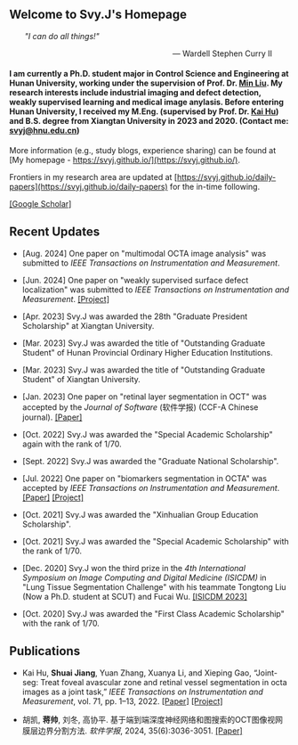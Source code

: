 ## Welcome to Svy.J's Homepage

&nbsp;&nbsp;&nbsp;&nbsp;&nbsp;&nbsp; *"I can do all things!"* 

<p align="right"> — Wardell Stephen Curry II &nbsp;&nbsp;&nbsp;&nbsp;&nbsp;&nbsp;&nbsp;</p>

#### I am currently a Ph.D. student major in Control Science and Engineering at Hunan University, working under the supervision of Prof. Dr. [Min Liu](http://eeit.hnu.edu.cn/info/1291/5218.htm). My research interests include industrial imaging and defect detection, weakly supervised learning and medical image anylasis. Before entering Hunan University, I received my M.Eng. (supervised by Prof. Dr. [Kai Hu](https://jwxy.xtu.edu.cn/info/1147/2508.htm)) and B.S. degree from Xiangtan University in 2023 and 2020. (Contact me: svyj@hnu.edu.cn)

More information (e.g., study blogs, experience sharing) can be found at [My homepage - https://svyj.github.io/](https://svyj.github.io/).

Frontiers in my research area are updated at [https://svyj.github.io/daily-papers](https://svyj.github.io/daily-papers) for the in-time following.

[[Google Scholar]](https://scholar.google.com/citations?user=9yWuLtsAAAAJ)


## Recent Updates
- [Aug. 2024] One paper on "multimodal OCTA image analysis" was submitted to _IEEE Transactions on Instrumentation and Measurement_.

- [Jun. 2024] One paper on "weakly supervised surface defect localization" was submitted to _IEEE Transactions on Instrumentation and Measurement_. [[Project]](https://svyj.github.io/CSS/)

- [Apr. 2023] Svy.J was awarded the 28th "Graduate President Scholarship" at Xiangtan University.

- [Mar. 2023] Svy.J was awarded the title of "Outstanding Graduate Student" of Hunan Provincial Ordinary Higher Education Institutions.
  
- [Mar. 2023] Svy.J was awarded the title of "Outstanding Graduate Student" of Xiangtan University.
  
- [Jan. 2023] One paper on "retinal layer segmentation in OCT" was accepted by the _Journal of Software_ (软件学报) (CCF-A Chinese journal). [[Paper]](https://www.jos.org.cn/jos/article/abstract/6895)
  
- [Oct. 2022] Svy.J was awarded the "Special Academic Scholarship" again with the rank of 1/70.
  
- [Sept. 2022] Svy.J was awarded the "Graduate National Scholarship".
  
- [Jul. 2022] One paper on "biomarkers segmentation in OCTA" was accepted by _IEEE Transactions on Instrumentation and Measurement_. [[Paper]](https://ieeexplore.ieee.org/document/9837090) [[Project]](https://svyj.github.io/Joint-Seg/)
  
- [Oct. 2021] Svy.J was awarded the "Xinhualian Group Education Scholarship".
  
- [Oct. 2021] Svy.J was awarded the "Special Academic Scholarship" with the rank of 1/70.
  
- [Dec. 2020] Svy.J won the third prize in the _4th International Symposium on Image Computing and Digital Medicine (ISICDM)_ in "Lung Tissue Segmentation Challenge" with his teammate Tongtong Liu (Now a Ph.D. student at SCUT) and Fucai Wu. [[ISICDM 2023]](https://svyj.github.io/2022/07/05/017-ISICDM2020)
  
- [Oct. 2020] Svy.J was awarded the "First Class Academic Scholarship" with the rank of 1/70.


## Publications

- Kai Hu, **Shuai Jiang**, Yuan Zhang, Xuanya Li, and Xieping Gao, “Joint-seg: Treat foveal avascular zone and retinal vessel segmentation in octa images as a joint task,” _IEEE Transactions on Instrumentation and Measurement_, vol. 71, pp. 1–13, 2022. [[Paper]](https://ieeexplore.ieee.org/document/9837090) [[Project]](https://svyj.github.io/Joint-Seg/)

- 胡凯, **蒋帅**, 刘冬, 高协平. 基于端到端深度神经网络和图搜索的OCT图像视网膜层边界分割方法. _软件学报_, 2024, 35(6):3036-3051. [[Paper]](https://www.jos.org.cn/jos/article/abstract/6895)
